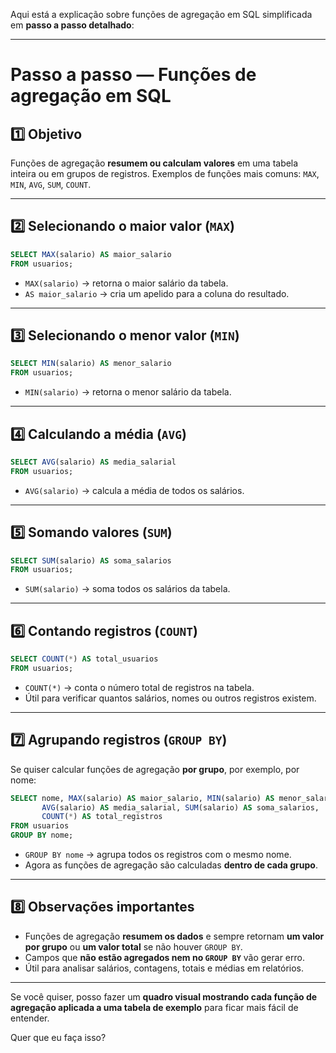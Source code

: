 Aqui está a explicação sobre funções de agregação em SQL simplificada em **passo a passo detalhado**:

---

# Passo a passo — Funções de agregação em SQL

## 1️⃣ Objetivo

Funções de agregação **resumem ou calculam valores** em uma tabela inteira ou em grupos de registros.
Exemplos de funções mais comuns: `MAX`, `MIN`, `AVG`, `SUM`, `COUNT`.

---

## 2️⃣ Selecionando o maior valor (`MAX`)

```sql
SELECT MAX(salario) AS maior_salario
FROM usuarios;
```

* `MAX(salario)` → retorna o maior salário da tabela.
* `AS maior_salario` → cria um apelido para a coluna do resultado.

---

## 3️⃣ Selecionando o menor valor (`MIN`)

```sql
SELECT MIN(salario) AS menor_salario
FROM usuarios;
```

* `MIN(salario)` → retorna o menor salário da tabela.

---

## 4️⃣ Calculando a média (`AVG`)

```sql
SELECT AVG(salario) AS media_salarial
FROM usuarios;
```

* `AVG(salario)` → calcula a média de todos os salários.

---

## 5️⃣ Somando valores (`SUM`)

```sql
SELECT SUM(salario) AS soma_salarios
FROM usuarios;
```

* `SUM(salario)` → soma todos os salários da tabela.

---

## 6️⃣ Contando registros (`COUNT`)

```sql
SELECT COUNT(*) AS total_usuarios
FROM usuarios;
```

* `COUNT(*)` → conta o número total de registros na tabela.
* Útil para verificar quantos salários, nomes ou outros registros existem.

---

## 7️⃣ Agrupando registros (`GROUP BY`)

Se quiser calcular funções de agregação **por grupo**, por exemplo, por nome:

```sql
SELECT nome, MAX(salario) AS maior_salario, MIN(salario) AS menor_salario, 
       AVG(salario) AS media_salarial, SUM(salario) AS soma_salarios, 
       COUNT(*) AS total_registros
FROM usuarios
GROUP BY nome;
```

* `GROUP BY nome` → agrupa todos os registros com o mesmo nome.
* Agora as funções de agregação são calculadas **dentro de cada grupo**.

---

## 8️⃣ Observações importantes

* Funções de agregação **resumem os dados** e sempre retornam **um valor por grupo** ou **um valor total** se não houver `GROUP BY`.
* Campos que **não estão agregados nem no `GROUP BY`** vão gerar erro.
* Útil para analisar salários, contagens, totais e médias em relatórios.

---

Se você quiser, posso fazer um **quadro visual mostrando cada função de agregação aplicada a uma tabela de exemplo** para ficar mais fácil de entender.

Quer que eu faça isso?
